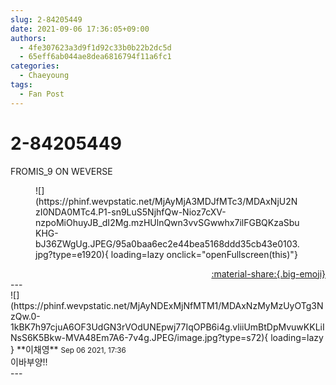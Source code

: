```yaml
---
slug: 2-84205449
date: 2021-09-06 17:36:05+09:00
authors:
  - 4fe307623a3d9f1d92c33b0b22b2dc5d
  - 65eff6ab044ae8dea6816794f11a6fc1
categories:
  - Chaeyoung
tags:
  - Fan Post
---
```


# 2-84205449

<div class="post-container" markdown="1">
<div class="content-container md-sidebar__scrollwrap" markdown="1">

FROMIS_9 ON WEVERSE
<figure markdown="1">
![](https://phinf.wevpstatic.net/MjAyMjA3MDJfMTc3/MDAxNjU2NzI0NDA0MTc4.P1-sn9LuS5NjhfQw-Nioz7cXV-nzpoMiOhuyJB_dI2Mg.mzHUlnQwn3vvSGwwhx7ilFGBQKzaSbuKHG-bJ36ZWgUg.JPEG/95a0baa6ec2e44bea5168ddd35cb43e0103.jpg?type=e1920){ loading=lazy onclick="openFullscreen(this)"}
</figure>


</div>
</div>

<div style="text-align: right;" markdown="1">
<a href="https://weverse.io/fromis9/fanpost/2-84205449" style="text-align: right;">:material-share:{.big-emoji}</a>
</div>
---

<div class="comments-container md-sidebar__scrollwrap" markdown="1">
<div class="comment" markdown="1">
<div class='id-container' markdown="1">
![](https://phinf.wevpstatic.net/MjAyNDExMjNfMTM1/MDAxNzMyMzUyOTg3NzQw.0-1kBK7h97cjuA6OF3UdGN3rVOdUNEpwj77IqOPB6i4g.vliiUmBtDpMvuwKKLiINsS6K5Bkw-MVA48Em7A6-7v4g.JPEG/image.jpg?type=s72){ loading=lazy }
**<span class="artist">이채영</span>** <small>Sep 06 2021, 17:36</small><br>
</div>
<div class='comment-body' markdown="1">
이바부양!!
</div>
</div>
</div>
---

